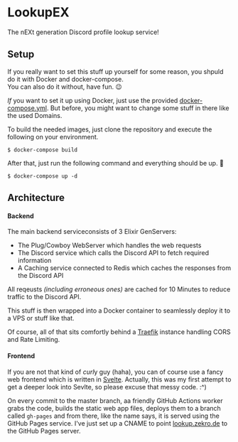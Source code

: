 # LookupEX

The nEXt generation Discord profile lookup service!

## Setup

If you really want to set this stuff up yourself for some reason, you shpuld do it with Docker and docker-compose.  
You can also do it without, have fun. 😉

*If* you want to set it up using Docker, just use the provided [docker-compose.yml](docker-compose.yml). But before, you might want to change some stuff in there like the used Domains.

To build the needed images, just clone the repository and execute the following on your environment.
```
$ docker-compose build
```

After that, just run the following command and everything should be up. 🤞
```
$ docker-compose up -d
```

## Architecture

#### Backend

The main backend serviceconsists of 3 Elixir GenServers:
- The Plug/Cowboy WebServer which handles the web requests
- The Discord service which calls the Discord API to fetch required information
- A Caching service connected to Redis which caches the responses from the Discord API

All reqeusts *(including erroneous ones)* are cached for 10 Minutes to reduce traffic to the Discord API.

This stuff is then wrapped into a Docker container to seamlessly deploy it to a VPS or stuff like that.

Of course, all of that sits comfortly behind a [Traefik](https://doc.traefik.io/traefik/) instance handling CORS and Rate Limiting.

#### Frontend

If you are not that kind of *curl*y guy (haha), you can of course use a fancy web frontend which is written in [Svelte](https://svelte.dev). Actually, this was my first attempt to get a deeper look into Sevlte, so please excuse that messy code. :^)

On every commit to the master branch, aa friendly GitHub Actions worker grabs the code, builds the static web app files, deploys them to a branch called `gh-pages` and from there, like the name says, it is served using the GitHub Pages service. I've just set up a CNAME to point [lookup.zekro.de](https://lookup.zekro.de) to the GitHub Pages server.
